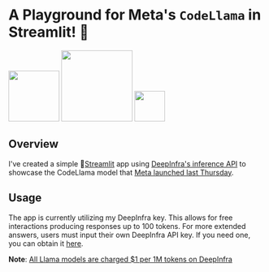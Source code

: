 # A Playground for Meta's `CodeLlama` in Streamlit! 🎈

<p float="left">
  <img src="https://github.com/CharlyWargnier/CodeLlama-via-DeepInfra/assets/27242399/3d6116fa-dee6-4476-8626-2d20743da9c5" width="100">
  <img src="https://github.com/CharlyWargnier/CodeLlama-via-DeepInfra/assets/27242399/8c150c9b-ce9d-4994-84cf-72d19086e6f2" width="140">
  <img src="https://github.com/CharlyWargnier/CodeLlama-via-DeepInfra/assets/27242399/a690b8a6-e826-4793-a7e6-10d2dd7b9680" width="60">
</p>

## Overview
I've created a simple 🎈[Streamlit](https://streamlit.io/) app using [DeepInfra's inference API](https://deepinfra.com/docs/advanced/openai_api) to showcase the CodeLlama model that [Meta launched last Thursday](https://about.fb.com/news/2023/08/code-llama-ai-for-coding/).

## Usage
The app is currently utilizing my DeepInfra key. This allows for free interactions producing responses up to 100 tokens. For more extended answers, users must input their own DeepInfra API key. If you need one, you can obtain it [here](https://deepinfra.com/dash/api_keys).

**Note**: [All Llama models are charged $1 per 1M tokens on DeepInfra](https://deepinfra.com/pricing)

